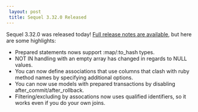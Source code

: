 ```yaml
---
 layout: post
 title: Sequel 3.32.0 Released
---
```


Sequel 3.32.0 was released today!  <a href="http://sequel.jeremyevans.net/rdoc/files/doc/release_notes/3_32_0_txt.html">Full release notes are available</a>, but here are some highlights:

* Prepared statements nows support :map/:to_hash types.
* NOT IN handling with an empty array has changed in regards to NULL values.
* You can now define associations that use columns that clash with ruby method names by specifying additional options.
* You can now use models with prepared transactions by disabling after_commit/after_rollback.
* Filtering/excluding by assocations now uses qualified identifiers, so it works even if you do your own joins.
